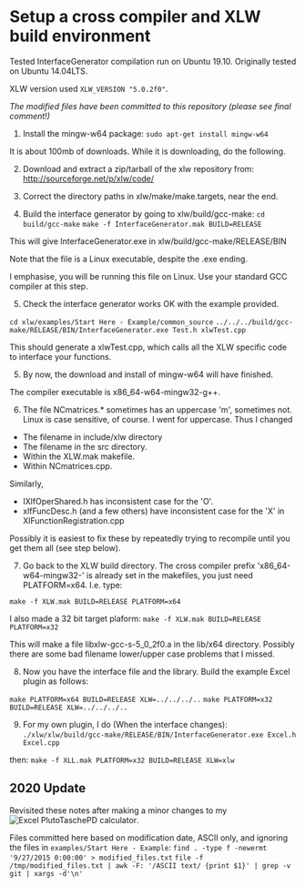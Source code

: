 # Setup a cross compiler and XLW build environment 

Tested InterfaceGenerator compilation run on Ubuntu 19.10.  Originally tested on Ubuntu 14.04LTS.  

XLW version used `XLW_VERSION "5.0.2f0"`.

*The modified files have been committed to this repository (please see final comment!)*

1) Install the mingw-w64 package:
`sudo apt-get install mingw-w64`

It is about 100mb of downloads.  While it is downloading, do the following.

2) Download and extract a zip/tarball of the xlw repository from:
http://sourceforge.net/p/xlw/code/

3) Correct the directory paths in xlw/make/make.targets, near the end.  

4) Build the interface generator by going to xlw/build/gcc-make: 
`cd build/gcc-make`
`make -f InterfaceGenerator.mak BUILD=RELEASE`

This will give InterfaceGenerator.exe in xlw/build/gcc-make/RELEASE/BIN

Note that the file is a Linux executable, despite the .exe ending.

I emphasise, you will be running this file on Linux.  Use your standard GCC 
compiler at this step.

5) Check the interface generator works OK with the example provided.

`cd xlw/examples/Start Here - Example/common_source`
`../../../build/gcc-make/RELEASE/BIN/InterfaceGenerator.exe Test.h xlwTest.cpp`

This should generate a xlwTest.cpp, which calls all the XLW specific code to
interface your functions.

5) By now, the download and install of mingw-w64 will have finished.  

The compiler executable is x86_64-w64-mingw32-g++.

6) The file NCmatrices.* sometimes has an uppercase 'm', sometimes not. 
Linux is case sensitive, of course.  I went for uppercase.  Thus I changed

* The filename in include/xlw directory
* The filename in the src directory.  
* Within the XLW.mak makefile.
* Within NCmatrices.cpp.

Similarly,
* IXlfOperShared.h has inconsistent case for the 'O'.
* xlfFuncDesc.h (and a few others) have inconsistent case for the 'X' in XlFunctionRegistration.cpp

Possibly it is easiest to fix these by repeatedly trying to recompile until you get them all (see step below).

7) Go back to the XLW build directory.  The cross compiler prefix 
'x86_64-w64-mingw32-' is already set in the makefiles, you just 
need PLATFORM=x64.  I.e. type:

`make -f XLW.mak BUILD=RELEASE PLATFORM=x64`

I also made a 32 bit target plaform:
`make -f XLW.mak BUILD=RELEASE PLATFORM=x32`

This will make a file libxlw-gcc-s-5_0_2f0.a in the lib/x64 directory.
Possibly there are some bad filename lower/upper case problems that I missed.

8) Now you have the interface file and the library.  Build the example 
Excel plugin as follows:


`make PLATFORM=x64 BUILD=RELEASE XLW=../../../..`
`make PLATFORM=x32 BUILD=RELEASE XLW=../../../..`


9) For my own plugin, I do
(When the interface changes):
`./xlw/xlw/build/gcc-make/RELEASE/BIN/InterfaceGenerator.exe Excel.h Excel.cpp`

then:
`make -f XLL.mak PLATFORM=x32 BUILD=RELEASE XLW=xlw`


## 2020 Update

Revisited these notes after making a minor changes to my ![Excel PlutoTaschePD calculator](https://peter.windridge.org.uk/home/fast-pluto-tasche-pd-calculator-for-excel).

Files committed here based on modification date, ASCII only, and ignoring the files in `examples/Start Here - Example`:
`find . -type f -newermt '9/27/2015 0:00:00' > modified_files.txt`
`file -f /tmp/modified_files.txt | awk -F: '/ASCII text/ {print $1}' | grep -v git | xargs -d'\n'`





